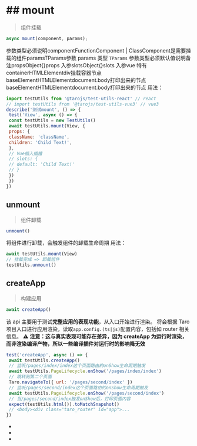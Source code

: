 # ## mount[​](render.html#mount)
> 组件挂载

```js
async mount(component, params);
```
参数类型必须说明componentFunctionComponent | ClassComponent是需要挂载的组件paramsTParams参数
params 类型 `TParams`
参数类型必须默认值说明备注propsObject{}props 入参slotsObject{}slots 入参vue 特有containerHTMLElementdiv挂载容器节点baseElementHTMLElementdocument.body打印出来的节点baseElementHTMLElementdocument.body打印出来的节点
用法：
```js
import testUtils from '@tarojs/test-utils-react' // react
// import testUtils from '@tarojs/test-utils-vue3' // vue3
describe('测试mount', () => {
 test('View', async () => {
 const testUtils = new TestUtils()
 await testUtils.mount(View, {
 props: {
 className: 'className',
 children: 'Child Text!',
 },
 // Vue插入插槽
 // slots: {
 // default: 'Child Text!'
 // }
 })
 })
})
```

## unmount[​](render.html#unmount)
> 组件卸载

```js
unmount()
```

将组件进行卸载，会触发组件的卸载生命周期
用法：
```js
await testUtils.mount(View)
// 挂载完成 => 卸载组件
testUtils.unmount()
```

## createApp[​](render.html#createapp)
> 构建应用

```js
await createApp()
```

该 api 主要用于测试**完整应用的表现功能**，从入口开始进行渲染。 将会根据 Taro 项目入口进行应用渲染，读取`app.config.(ts|js)`配置内容，包括如 router 相关信息。
⚠️ **注意：这与真实表现可能存在差异，因为 createApp 为运行时渲染，而非渲染编译产物，所以一些编译插件对运行时的影响降无效**
```js
test('createApp', async () => {
 await testUtils.createApp()
 // 监听/pages/index/index这个页面路由的onShow生命周期触发
 await testUtils.PageLifecycle.onShow('/pages/index/index')
 // 跳转到第二个页面
 Taro.navigateTo({ url: '/pages/second/index' })
 // 监听/pages/second/index这个页面路由的onShow生命周期触发
 await testUtils.PageLifecycle.onShow('/pages/second/index')
 // 当/pages/second/index触发onShow后，打印页面内容
 expect(testUtils.html()).toMatchSnapshot()
 // <body><div class="taro_router" id="app">...
})
```

- 
- 
-
